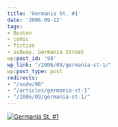 ```yaml
---
title: 'Germania St. #1'
date: '2006-09-22'
tags:
- Boston
- comic
- fiction
- subway. Germania Street
wp:post_id: '98'
wp_link: "/2006/09/germania-st-1/"
wp:post_type: post
redirects:
- "/node/98"
- "/articles/germania-st-1"
- "/2006/09/germania-st-1/"
---
```


  [ ![Germania St. #1](http://static.flickr.com/79/250013030_e3d45c735a_o.jpg) ](http://www.flickr.com/photos/bensheldon/250013030/ "Photo Sharing")
